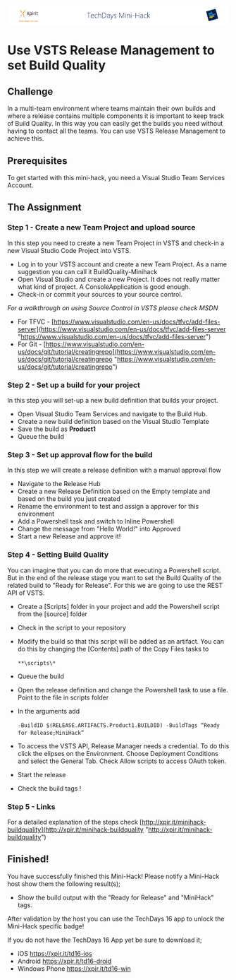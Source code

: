 ![Xpirit TechDays MiniHack Banner](../HackBanner-s.png)
# Use VSTS Release Management to set Build Quality #

## Challenge ##
In a multi-team environment where teams maintain their own builds and where a release contains multiple components it is important to keep track of Build Quality. In this way you can easily get the builds you need without having to contact all the teams. You can use VSTS Release Management to achieve this.

## Prerequisites ##
To get started with this mini-hack, you need a Visual Studio Team Services Account. 

## The Assignment ##

### Step 1 - Create a new Team Project and upload source ###
In this step you need to create a new Team Project in VSTS and check-in a new Visual Studio Code Project into VSTS.

- Log in to your VSTS account and create a new Team Project. As a name suggestion you can call it BuildQuality-Minihack
- Open Visual Studio and create a new Project. It does not really matter what kind of project. A ConsoleApplication is good enough. 
- Check-in or commit your sources to your source control. 

*For a walkthrough on using Source Control in VSTS please check MSDN*

- For TFVC - [https://www.visualstudio.com/en-us/docs/tfvc/add-files-server](https://www.visualstudio.com/en-us/docs/tfvc/add-files-server "https://www.visualstudio.com/en-us/docs/tfvc/add-files-server")
- For Git - [https://www.visualstudio.com/en-us/docs/git/tutorial/creatingrepo](https://www.visualstudio.com/en-us/docs/git/tutorial/creatingrepo "https://www.visualstudio.com/en-us/docs/git/tutorial/creatingrepo")

### Step 2 - Set up a build for your project ###
In this step you will set-up a new build definition that builds your project.

- Open Visual Studio Team Services and navigate to the Build Hub. 
- Create a new build definition based on the Visual Studio Template
- Save the build as **Product1**
- Queue the build

### Step 3 - Set up approval flow for the build ###
In this step we will create a release definition with a manual approval flow

- Navigate to the Release Hub
- Create a new Release Definition based on the Empty template and based on the build you just created 
- Rename the environment to test and assign a approver for this environment
- Add a Powershell task and switch to Inline Powershell
- Change the message from "Hello World!" into Approved
- Start a new Release and approve it!

### Step 4 - Setting Build Quality ###
You can imagine that you can do more that executing a Powershell script. But in the end of the release stage you want to set the Build Quality of the related build to "Ready for Release". For this we are going to use the REST API of VSTS.

- Create a [Scripts] folder in your project and add the Powershell script from the [source] folder 
- Check in the script to your repository
- Modify the build so that this script will be added as an artifact. You can do this by changing the [Contents] path of the Copy Files tasks to 
    
    `**\scripts\*`
- Queue the build
- Open the release definition and change the Powershell task to use a file. Point to the file in scripts folder
- In the arguments add

    `-BuildID $(RELEASE.ARTIFACTS.Product1.BUILDID) -BuildTags “Ready for Release;MiniHack”`

- To access the VSTS API, Release Manager needs a credential. To do this click the elipses on the Environment. Choose Deployment Conditions and select the General Tab. Check Allow scripts to access OAuth token.
- Start the release
- Check the build tags !

### Step 5 - Links ###
For a detailed explanation of the steps check [http://xpir.it/minihack-buildquality](http://xpir.it/minihack-buildquality "http://xpir.it/minihack-buildquality")

## Finished! ##
You have successfully finished this Mini-Hack! Please notify a Mini-Hack host show them the following result(s);

- Show the build output with the "Ready for Release" and "MiniHack" tags.

After validation by the host you can use the TechDays 16 app to unlock the Mini-Hack specific badge!

If you do not have the TechDays 16 App yet be sure to download it;
- iOS <https://xpir.it/td16-ios>
- Android <https://xpir.it/td16-droid>
- Windows Phone <https://xpir.it/td16-win>